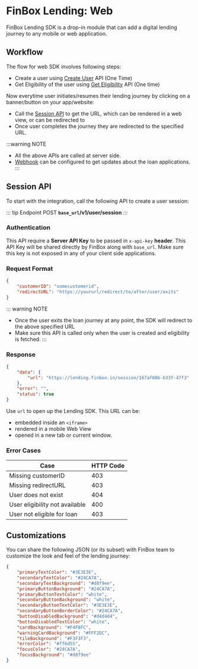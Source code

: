 # FinBox Lending: Web

FinBox Lending SDK is a drop-in module that can add a digital lending journey to any mobile or web application.
## Workflow

The flow for web SDK involves following steps:
- Create a user using [Create User](/middleware/sourcing-rest-api.html#create-user) API (One Time)
- Get Eligibility of the user using [Get Eligibility](/middleware/sourcing-rest-api.html#get-eligibility) API (One time)

Now everytime user initiates/resumes their lending journey by clicking on a banner/button on your app/website:
- Call the [Session API](#session-api) to get the URL, which can be rendered in a web view, or can be redirected to
- Once user completes the journey they are redirected to the specified URL.

:::warning NOTE
- All the above APIs are called at server side.
- [Webhook](/middleware/sourcing-rest-api.html#webhook) can be configured to get updates about the loan applications.
:::

## Session API
To start with the integration, call the following API to create a user session:

::: tip Endpoint
POST **`base_url`/v1/user/session**
:::

### Authentication
This API require a **Server API Key** to be passed in `x-api-key` **header**. This API Key will be shared directly by FinBox along with `base_url`. Make sure this key is not exposed in any of your client side applications.

### Request Format
```json
{
    "customerID": "somecustomerid",
    "redirectURL": "https://yoururl/redirect/to/after/user/exits"
}
```

::: warning NOTE
- Once the user exits the loan journey at any point, the SDK will redirect to the above specified URL
- Make sure this API is called only when the user is created and eligibility is fetched.
:::

### Response
```json
{
    "data": {
        "url": "https://lending.finbox.in/session/167af08b-b33f-47f3"
    },
    "error": "",
    "status": true
}
```
Use `url` to open up the Lending SDK. This URL can be:
- embedded inside an `<iframe>`
- rendered in a mobile Web View
- opened in a new tab or current window.

### Error Cases
| Case | HTTP Code |
| - | - |
| Missing customerID | 403 |
| Missing redirectURL | 403 |
| User does not exist | 404 |
| User eligibility not available | 400 |
| User not eligible for loan | 403 |

## Customizations

You can share the following JSON (or its subset) with FinBox team to customize the look and feel of the lending journey:
```json
{
    "primaryTextColor": "#3E3E3E",
    "secondaryTextColor": "#24CA7A",
    "secondaryTextBackground": "#d8f9ee",
    "primaryButtonBackground": "#24CA7A",
    "primaryButtonTextColor": "white",
    "secondaryButtonBackground": "white",
    "secondaryButtonTextColor": "#3E3E3E",
    "secondaryButtonBorderColor": "#24CA7A",
    "buttonDisabledBackground": "#d4d4d4",
    "buttonDisabledTextColor": "white",
    "cardBackground": "#F4F8FC",
    "warningCardBackground": "#FFF2DC",
    "tileBackground": "#F3F3F3",
    "errorColor": "#ff6d55",
    "focusColor": "#24CA7A",
    "focusBackground": "#d8f9ee"
}
```
